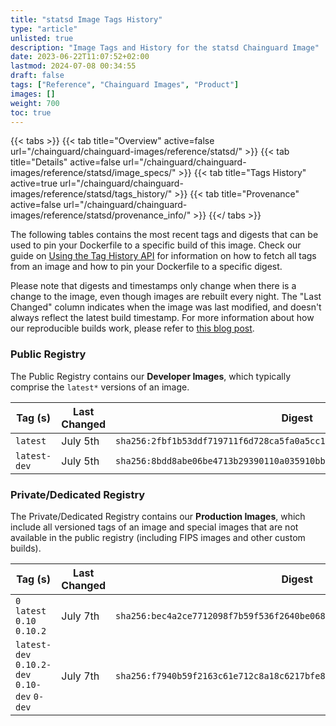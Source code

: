 ```yaml
---
title: "statsd Image Tags History"
type: "article"
unlisted: true
description: "Image Tags and History for the statsd Chainguard Image"
date: 2023-06-22T11:07:52+02:00
lastmod: 2024-07-08 00:34:55
draft: false
tags: ["Reference", "Chainguard Images", "Product"]
images: []
weight: 700
toc: true
---
```


{{< tabs >}}
{{< tab title="Overview" active=false url="/chainguard/chainguard-images/reference/statsd/" >}}
{{< tab title="Details" active=false url="/chainguard/chainguard-images/reference/statsd/image_specs/" >}}
{{< tab title="Tags History" active=true url="/chainguard/chainguard-images/reference/statsd/tags_history/" >}}
{{< tab title="Provenance" active=false url="/chainguard/chainguard-images/reference/statsd/provenance_info/" >}}
{{</ tabs >}}

The following tables contains the most recent tags and digests that can be used to pin your Dockerfile to a specific build of this image. Check our guide on [Using the Tag History API](/chainguard/chainguard-images/using-the-tag-history-api/) for information on how to fetch all tags from an image and how to pin your Dockerfile to a specific digest.

Please note that digests and timestamps only change when there is a change to the image, even though images are rebuilt every night. The "Last Changed" column indicates when the image was last modified, and doesn't always reflect the latest build timestamp. For more information about how our reproducible builds work, please refer to [this blog post](https://www.chainguard.dev/unchained/reproducing-chainguards-reproducible-image-builds).

### Public Registry
The Public Registry contains our **Developer Images**, which typically comprise the `latest*` versions of an image.

| Tag (s)       | Last Changed | Digest                                                                    |
|---------------|--------------|---------------------------------------------------------------------------|
|  `latest`     | July 5th     | `sha256:2fbf1b53ddf719711f6d728ca5fa0a5cc129bc44c7847ac861687b343459f621` |
|  `latest-dev` | July 5th     | `sha256:8bdd8abe06be4713b29390110a035910bbc73aa01ae580c0907abce7c9003a5c` |


### Private/Dedicated Registry
The Private/Dedicated Registry contains our **Production Images**, which include all versioned tags of an image and special images that are not available in the public registry (including FIPS images and other custom builds).

| Tag (s)                                       | Last Changed | Digest                                                                    |
|-----------------------------------------------|--------------|---------------------------------------------------------------------------|
|  `0` `latest` `0.10` `0.10.2`                 | July 7th     | `sha256:bec4a2ce7712098f7b59f536f2640be068c8ed3d0b6cf78eb2674794fc34fe87` |
|  `latest-dev` `0.10.2-dev` `0.10-dev` `0-dev` | July 7th     | `sha256:f7940b59f2163c61e712c8a18c6217bfe83ca30e039f82dccc589caa6f1260ba` |

